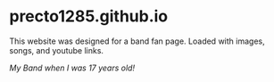 # precto1285.github.io
This website was designed for a band fan page. Loaded with images, songs, and youtube links. 

*My Band when I was 17 years old!*
